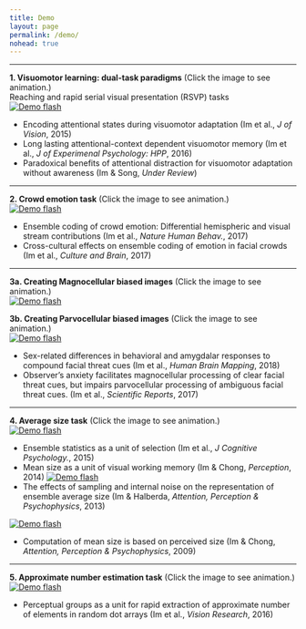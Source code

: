 ```yaml
---
title: Demo
layout: page
permalink: /demo/
nohead: true
---
```


------
**1. Visuomotor learning: dual-task paradigms** (Click the image to see animation.)<br/>
Reaching and rapid serial visual presentation (RSVP) tasks<br/>
[![Demo flash](../images/Flash_logo.jpg)](../Flash.gif)<br />
* Encoding attentional states during visuomotor adaptation (Im et al., _J of Vision_, 2015)<br/>
* Long lasting attentional-context dependent visuomotor memory (Im et al., _J of Experimenal Psychology: HPP_, 2016)<br/>
* Paradoxical benefits of attentional distraction for visuomotor adaptation without awareness (Im & Song, _Under Review_)<br/>

------
**2. Crowd emotion task** (Click the image to see animation.)<br/> 
[![Demo flash](../images/Flash_logo2.jpg)](../Flash2.gif)<br />
  * Ensemble coding of crowd emotion: Differential hemispheric and visual stream contributions (Im et al., _Nature Human Behav._, 2017)<br/>
  * Cross-cultural effects on ensemble coding of emotion in facial crowds (Im et al., _Culture and Brain_, 2017)<br/>
  
------
**3a. Creating Magnocellular biased images** (Click the image to see animation.)<br/>
[![Demo flash](../images/Flash_logo3.jpg)](../Flash3.gif)<br />
     
**3b. Creating Parvocellular biased images** (Click the image to see animation.)<br/>
[![Demo flash](../images/Flash_logo4.jpg)](../Flash4.gif)<br />
* Sex-related differences in behavioral and amygdalar responses to compound facial threat cues (Im et al., _Human Brain Mapping_, 2018)<br/>
* Observer’s anxiety facilitates magnocellular processing of clear facial threat cues, but impairs parvocellular processing of ambiguous facial threat cues. (Im et al., _Scientific Reports_, 2017)

------
**4. Average size task** (Click the image to see animation.)<br/> 
[![Demo flash](../images/meansize.jpg)](../meansize.gif)<br />
* Ensemble statistics as a unit of selection (Im et al., _J Cognitive Psychology._, 2015)<br/>
* Mean size as a unit of visual working memory (Im & Chong, _Perception_, 2014)
[![Demo flash](../images/Flash_logo6.jpg)](../Flash6.gif)<br /> 
* The effects of sampling and internal noise on the representation of ensemble average size (Im & Halberda, _Attention, Perception & Psychophysics_, 2013)

[![Demo flash](../images/ebbing.jpg)](../ebbing.gif)<br /> 
* Computation of mean size is based on perceived size (Im & Chong, _Attention, Perception & Psychophysics_, 2009)

------
**5. Approximate number estimation task** (Click the image to see animation.)<br/> 
[![Demo flash](../images/dot_num.jpg)](../dot_num.gif)<br />
* Perceptual groups as a unit for rapid extraction of approximate number of elements in random dot arrays (Im et al., _Vision Research_, 2016)

    
